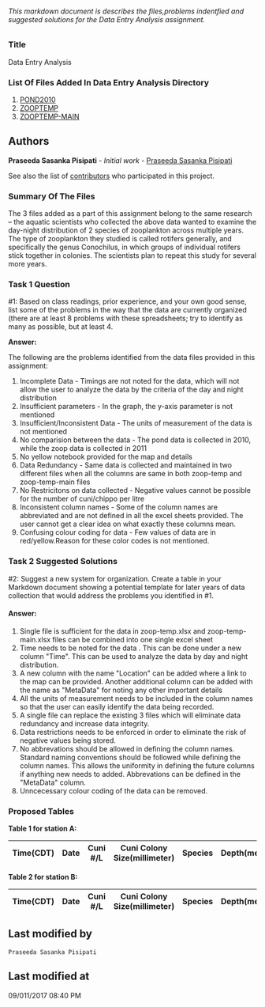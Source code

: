 ###### This markdown document is describes the files,problems indentfied and suggested solutions for the Data Entry Analysis assignment.

### Title
Data Entry Analysis

### List Of Files Added In Data Entry Analysis Directory
1. [POND2010](https://github.com/PraseedaSasankaPisipati/Assignment-1-D2Decisions/blob/master/DataEntryAnalysis/pond2010.xlsx)
2. [ZOOPTEMP](https://github.com/PraseedaSasankaPisipati/Assignment-1-D2Decisions/blob/master/DataEntryAnalysis/zoop%20-%20temp-main.xlsx)
3. [ZOOPTEMP-MAIN](https://github.com/PraseedaSasankaPisipati/Assignment-1-D2Decisions/blob/master/DataEntryAnalysis/zoop%20-%20temp.xlsx)


## Authors

**Praseeda Sasanka Pisipati** - *Initial work* - [Praseeda Sasanka Pisipati](https://github.com/PraseedaSasankaPisipati)

See also the list of [contributors](https://github.com/PraseedaSasankaPisipati/Assignment-1-D2Decisions/graphs/contributors) who participated in this project.

### Summary Of The Files

The 3 files added as a part of this assignment belong to the same research – the aquatic scientists who collected the above data wanted to examine the day-night distribution of 2 species of zooplankton across multiple years. The type of zooplankton they studied is called rotifers generally, and specifically the genus Conochilus, in which groups of individual rotifers stick together in colonies. The scientists plan to repeat this study for several more years. 

### Task 1 Question

#1: Based on class readings, prior experience, and your own good sense, list some of the problems in the way that the data are currently organized (there are at least 8 problems with these spreadsheets; try to identify as many as possible, but at least 4.

**Answer:** 

The following are the problems identified from the data files provided in this assignment:
1. Incomplete Data - Timings are not noted for the data, which will not allow the user to analyze the data by the criteria of the day and night distribution
2. Insufficient parameters - In the graph, the y-axis parameter is not mentioned
3. Insufficient/Inconsistent Data - The units of measurement of the data is not mentioned
4. No comparision between the data - The pond data is collected in 2010, while the zoop data is collected in 2011
5. No yellow notebook provided for the map and details
6. Data Redundancy - Same data is collected and maintained in two different files when all the columns are same in both zoop-temp and zoop-temp-main files
7. No Restricitons on data collected - Negative values cannot be possible for the number of cuni/chippo per litre
8. Inconsistent column names - Some of the column names are abbreviated and are not defined in all the excel sheets provided. The user cannot get a clear idea on what exactly these columns mean.
9. Confusing colour coding for data - Few values of data are in red/yellow.Reason for these color codes is not mentioned.

### Task 2 Suggested Solutions

#2: Suggest a new system for organization. Create a table in your Markdown document showing a potential template for later years of data collection that would address the problems you identified in #1.

#### **Answer**:

1. Single file is sufficient for the data in zoop-temp.xlsx and zoop-temp-main.xlsx files can be combined into one single excel sheet
2. Time needs to be noted for the data . This can be done under a new column "Time". This can be used to analyze the data by day and night distribution.
3. A new column with the name "Location" can be added  where a link to the map can be provided. Another additional column can be added with the name as "MetaData" for noting any other important details
4. All the units of measurement needs to be included in the column names so that the user can easily identify the data being recorded.
5. A single file can replace the existing 3 files which will eliminate data redundancy and increase data integrity.
6. Data restrictions needs to be enforced in order to eliminate the risk of negative values being stored.
7. No abbrevations should be allowed in defining the column names. Standard naming conventions should be followed while defining the column names. This allows the uniformity in defining the future columns if anything new needs to added. Abbrevations can be defined in the "MetaData" column.
8. Unncecessary colour coding of the data can be removed.

### Proposed Tables 

**Table 1 for station A:**  

| Time(CDT) | Date | Cuni #/L | Cuni Colony Size(millimeter) | Species | Depth(meters) | Chippo #/L | Chippo Colony Size(millimeter) | Chlorophyll A | Station | Density(Liters) | Temperature(Degree Fahrenheit) | MetaData |
|-----------|------|----------|------------------------------|---------|---------------|------------|--------------------------------|---------------|---------|-----------------|--------------------------------|----------|

**Table 2 for station B:**  

| Time(CDT) | Date | Cuni #/L | Cuni Colony Size(millimeter) | Species | Depth(meters) | Chippo #/L | Chippo Colony Size(millimeter) | Chlorophyll A | Station | Density(Liters) | Temperature(Degree Fahrenheit) | MetaData |
|-----------|------|----------|------------------------------|---------|---------------|------------|--------------------------------|---------------|---------|-----------------|--------------------------------|----------|

## Last modified by
    Praseeda Sasanka Pisipati

## Last modified at
   09/011/2017 08:40 PM 
